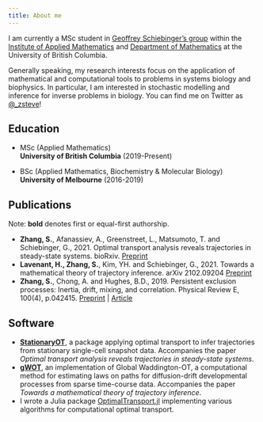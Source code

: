 ```yaml
---
title: About me
---
```


I am currently a MSc student in [Geoffrey Schiebinger’s group](https://www.math.ubc.ca/~geoff/) within the [Institute of Applied Mathematics](https://www.iam.ubc.ca/) and [Department of Mathematics](https://www.math.ubc.ca/) at the University of British Columbia. 

Generally speaking, my research interests focus on the application of mathematical and computational tools to problems in systems biology and biophysics. In particular, I am interested in stochastic modelling and inference for inverse problems in biology. You can find me on Twitter as [@_zsteve](https://twitter.com/_zsteve)!

## Education
- MSc (Applied Mathematics) \
    **University of British Columbia** (2019-Present)

- BSc (Applied Mathematics, Biochemistry & Molecular Biology) \
    **University of Melbourne** (2016-2019)

## Publications
Note: **bold** denotes first or equal-first authorship.

- __Zhang, S.__, Afanassiev, A., Greenstreet, L., Matsumoto, T. and Schiebinger, G., 2021. Optimal transport analysis reveals trajectories in steady-state systems. bioRxiv. [Preprint](https://www.biorxiv.org/content/10.1101/2021.03.02.433630v1)
- __Lavenant, H., Zhang, S.__, Kim, YH. and Schiebinger, G., 2021. Towards a mathematical theory of trajectory inference. arXiv 2102.09204 [Preprint](https://arxiv.org/abs/2102.09204)
- __Zhang, S.__, Chong, A. and Hughes, B.D., 2019. Persistent exclusion processes: Inertia, drift, mixing, and correlation. Physical Review E, 100(4), p.042415. [Preprint](https://arxiv.org/abs/1907.10795) | [Article](https://journals.aps.org/pre/abstract/10.1103/PhysRevE.100.042415)

## Software
- [**StationaryOT**](https://github.com/zsteve/StationaryOT), a package applying optimal transport to infer trajectories from stationary single-cell snapshot data. Accompanies the paper _Optimal transport analysis reveals trajectories in steady-state systems_. 
- [**gWOT**](https://github.com/zsteve/gWOT/), an implementation of Global Waddington-OT, a computational method for estimating laws on paths for diffusion-drift developmental processes from sparse time-course data. Accompanies the paper _Towards a mathematical theory of trajectory inference_.
- I wrote a Julia package [OptimalTransport.jl](https://github.com/zsteve/OptimalTransport.jl) implementing various algorithms for computational optimal transport.

